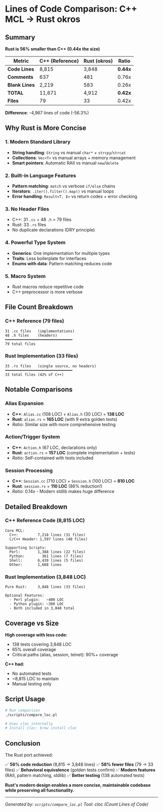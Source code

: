# Lines of Code Comparison: C++ MCL → Rust okros

## Summary

**Rust is 56% smaller than C++ (0.44x the size)**

| Metric | C++ (Reference) | Rust (okros) | Ratio |
|--------|----------------|--------------|-------|
| **Code Lines** | 8,815 | 3,848 | **0.44x** |
| **Comments** | 637 | 481 | 0.76x |
| **Blank Lines** | 2,219 | 583 | 0.26x |
| **TOTAL** | 11,671 | 4,912 | **0.42x** |
| **Files** | 79 | 33 | 0.42x |

**Difference**: -4,967 lines of code (-56.3%)

## Why Rust is More Concise

### 1. Modern Standard Library
- **String handling**: `String` vs manual `char*` + `strcpy`/`strcat`
- **Collections**: `Vec<T>` vs manual arrays + memory management
- **Smart pointers**: Automatic RAII vs manual `new`/`delete`

### 2. Built-in Language Features
- **Pattern matching**: `match` vs verbose `if/else` chains
- **Iterators**: `.iter().filter().map()` vs manual loops
- **Error handling**: `Result<T, E>` vs return codes + error checking

### 3. No Header Files
- C++: 31 `.cc` + 48 `.h` = 79 files
- Rust: 33 `.rs` files
- No duplicate declarations (DRY principle)

### 4. Powerful Type System
- **Generics**: One implementation for multiple types
- **Traits**: Less boilerplate for interfaces
- **Enums with data**: Pattern matching reduces code

### 5. Macro System
- Rust macros reduce repetitive code
- C++ preprocessor is more verbose

## File Count Breakdown

### C++ Reference (79 files)
```
31 .cc files   (implementations)
48 .h files    (headers)
━━━━━━━━━━━━━━━━━━━━━━━━━━━━━━━
79 total files
```

### Rust Implementation (33 files)
```
33 .rs files   (single source, no headers)
━━━━━━━━━━━━━━━━━━━━━━━━━━━━━━━
33 total files (42% of C++)
```

## Notable Comparisons

### Alias Expansion
- **C++**: `Alias.cc` (108 LOC) + `Alias.h` (30 LOC) = **138 LOC**
- **Rust**: `alias.rs` = **165 LOC** (with 9 extra golden tests)
- *Ratio*: Similar size with more comprehensive testing

### Action/Trigger System
- **C++**: `Action.h` (67 LOC, declarations only)
- **Rust**: `action.rs` = **157 LOC** (complete implementation + tests)
- *Ratio*: Self-contained with tests included

### Session Processing
- **C++**: `Session.cc` (710 LOC) + `Session.h` (100 LOC) = **810 LOC**
- **Rust**: `session.rs` = **110 LOC** (86% reduction!)
- *Ratio*: 0.14x - Modern stdlib makes huge difference

## Detailed Breakdown

### C++ Reference Code (8,815 LOC)
```
Core MCL:
  C++:         7,218 lines (31 files)
  C/C++ Header: 1,597 lines (48 files)

Supporting Scripts:
  Perl:        1,388 lines (22 files)
  Python:        361 lines (7 files)
  Shell:       6,439 lines (5 files)
  Other:       1,668 lines
```

### Rust Implementation (3,848 LOC)
```
Pure Rust:     3,848 lines (33 files)

Optional Features:
  - Perl plugin:   ~400 LOC
  - Python plugin: ~300 LOC
  - Both included in 3,848 total
```

## Coverage vs Size

**High coverage with less code:**
- 138 tests covering 3,848 LOC
- 65% overall coverage
- Critical paths (alias, session, telnet): 90%+ coverage

**C++ had:**
- No automated tests
- ~8,815 LOC to maintain
- Manual testing only

## Script Usage

```bash
# Run comparison
./scripts/compare_loc.pl

# Uses cloc internally
# Install cloc: brew install cloc
```

## Conclusion

The Rust port achieved:

✅ **56% code reduction** (8,815 → 3,848 lines)
✅ **58% fewer files** (79 → 33 files)
✅ **Behavioral equivalence** (golden tests confirm)
✅ **Modern features** (RAII, pattern matching, stdlib)
✅ **Better testing** (138 automated tests)

**Rust's modern design enables a more concise, maintainable codebase while preserving all functionality.**

---

*Generated by: `scripts/compare_loc.pl`*
*Tool: cloc (Count Lines of Code)*
